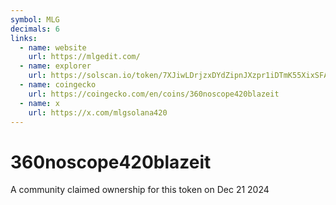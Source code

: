 ```yaml
---
symbol: MLG
decimals: 6
links:
  - name: website
    url: https://mlgedit.com/
  - name: explorer
    url: https://solscan.io/token/7XJiwLDrjzxDYdZipnJXzpr1iDTmK55XixSFAa7JgNEL
  - name: coingecko
    url: https://coingecko.com/en/coins/360noscope420blazeit
  - name: x
    url: https://x.com/mlgsolana420
---
```


# 360noscope420blazeit

A community claimed ownership for this token on Dec 21 2024
